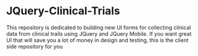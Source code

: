 JQuery-Clinical-Trials
======================

This repository is dedicated to building new UI forms for collecting clinical data from clinical trails using JQuery and JQuery Mobile. If you want great UI that will save you a lot of money in design and testing, this is the client side repository for you
